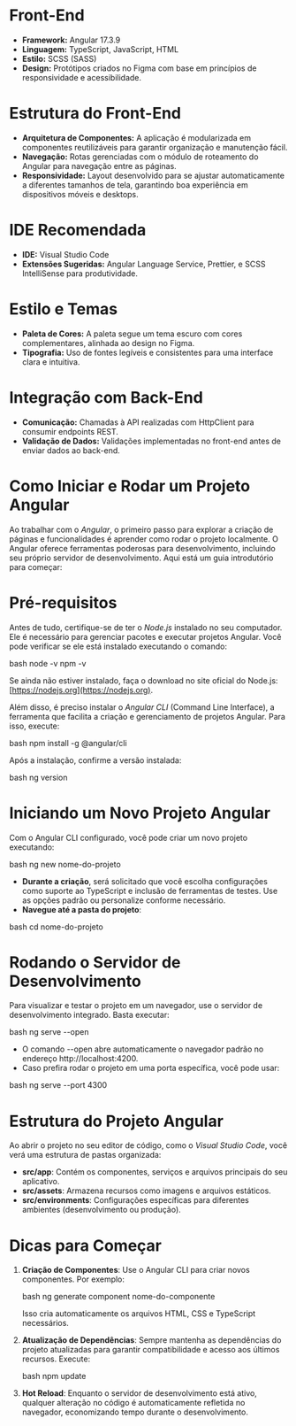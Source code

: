 # Front-End

- **Framework:** Angular 17.3.9  
- **Linguagem:** TypeScript, JavaScript, HTML  
- **Estilo:** SCSS (SASS)  
- **Design:** Protótipos criados no Figma com base em princípios de responsividade e acessibilidade.  

# Estrutura do Front-End

- **Arquitetura de Componentes:** A aplicação é modularizada em componentes reutilizáveis para garantir organização e manutenção fácil.  
- **Navegação:** Rotas gerenciadas com o módulo de roteamento do Angular para navegação entre as páginas.  
- **Responsividade:** Layout desenvolvido para se ajustar automaticamente a diferentes tamanhos de tela, garantindo boa experiência em dispositivos móveis e desktops.  

# IDE Recomendada

- **IDE:** Visual Studio Code  
- **Extensões Sugeridas:** Angular Language Service, Prettier, e SCSS IntelliSense para produtividade.  

# Estilo e Temas

- **Paleta de Cores:** A paleta segue um tema escuro com cores complementares, alinhada ao design no Figma.  
- **Tipografia:** Uso de fontes legíveis e consistentes para uma interface clara e intuitiva.  

# Integração com Back-End

- **Comunicação:** Chamadas à API realizadas com HttpClient para consumir endpoints REST.  
- **Validação de Dados:** Validações implementadas no front-end antes de enviar dados ao back-end.

# Como Iniciar e Rodar um Projeto Angular

Ao trabalhar com o *Angular*, o primeiro passo para explorar a criação de páginas e funcionalidades é aprender como rodar o projeto localmente. O Angular oferece ferramentas poderosas para desenvolvimento, incluindo seu próprio servidor de desenvolvimento. Aqui está um guia introdutório para começar:

# Pré-requisitos

Antes de tudo, certifique-se de ter o *Node.js* instalado no seu computador. Ele é necessário para gerenciar pacotes e executar projetos Angular. Você pode verificar se ele está instalado executando o comando:

bash
node -v
npm -v


Se ainda não estiver instalado, faça o download no site oficial do Node.js: [https://nodejs.org](https://nodejs.org).

Além disso, é preciso instalar o *Angular CLI* (Command Line Interface), a ferramenta que facilita a criação e gerenciamento de projetos Angular. Para isso, execute:

bash
npm install -g @angular/cli


Após a instalação, confirme a versão instalada:

bash
ng version


# Iniciando um Novo Projeto Angular

Com o Angular CLI configurado, você pode criar um novo projeto executando:

bash
ng new nome-do-projeto


- **Durante a criação**, será solicitado que você escolha configurações como suporte ao TypeScript e inclusão de ferramentas de testes. Use as opções padrão ou personalize conforme necessário.
- **Navegue até a pasta do projeto**:

bash
cd nome-do-projeto


# Rodando o Servidor de Desenvolvimento

Para visualizar e testar o projeto em um navegador, use o servidor de desenvolvimento integrado. Basta executar:

bash
ng serve --open


- O comando --open abre automaticamente o navegador padrão no endereço http://localhost:4200.
- Caso prefira rodar o projeto em uma porta específica, você pode usar:

bash
ng serve --port 4300


# Estrutura do Projeto Angular

Ao abrir o projeto no seu editor de código, como o *Visual Studio Code*, você verá uma estrutura de pastas organizada:

- **src/app**: Contém os componentes, serviços e arquivos principais do seu aplicativo.
- **src/assets**: Armazena recursos como imagens e arquivos estáticos.
- **src/environments**: Configurações específicas para diferentes ambientes (desenvolvimento ou produção).

# Dicas para Começar

1. **Criação de Componentes**: Use o Angular CLI para criar novos componentes. Por exemplo:

   bash
   ng generate component nome-do-componente
   

   Isso cria automaticamente os arquivos HTML, CSS e TypeScript necessários.

2. **Atualização de Dependências**: Sempre mantenha as dependências do projeto atualizadas para garantir compatibilidade e acesso aos últimos recursos. Execute:

   bash
   npm update
   

3. **Hot Reload**: Enquanto o servidor de desenvolvimento está ativo, qualquer alteração no código é automaticamente refletida no navegador, economizando tempo durante o desenvolvimento.